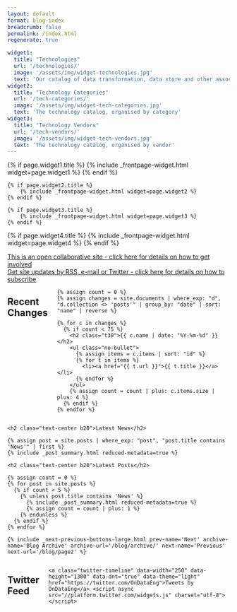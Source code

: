 ```yaml
---
layout: default
format: blog-index
breadcrumb: false
permalink: /index.html
regenerate: true

widget1:
  title: "Technologies"
  url: '/technologies/'
  image: '/assets/img/widget-technologies.jpg'
  text: 'Our catalog of data transformation, data store and other associated technologies'
widget2:
  title: "Technology Categories"
  url: '/tech-categories/'
  image: '/assets/img/widget-tech-categories.jpg'
  text: 'The technology catalog, organised by category'
widget3:
  title: "Technology Vendors"
  url: '/tech-vendors/'
  image: '/assets/img/widget-tech-vendors.jpg'
  text: 'The technology catalog, organised by vendor'
---
```


<div class="row t50">
	{% if page.widget1.title %}
		{% include _frontpage-widget.html widget=page.widget1 %}
  {% endif %}

	{% if page.widget2.title %}
		{% include _frontpage-widget.html widget=page.widget2 %}
	{% endif %}

	{% if page.widget3.title %}
		{% include _frontpage-widget.html widget=page.widget3 %}
	{% endif %}
    
  {% if page.widget4.title %}
		{% include _frontpage-widget.html widget=page.widget4 %}
	{% endif %}
</div>

<div class="row t20">
    <div class="medium-6 text-center columns">
        <a class="button large radius {{ page.callforaction.style }}" href="/site/contributing/">This is an open collaborative site - click here for details on how to get involved</a>
    </div>
    <div class="medium-6 text-center columns">
        <a class="button large radius {{ page.callforaction.style }}" href="/site/subscribe/">Get site updates by RSS, e-mail or Twitter - click here for details on how to subscribe</a>
    </div>
</div>

<article><div class="row frontpage">
  <div class="medium-3 columns text-center">
    <h2 class="b20">Recent Changes</h2>
    
    {% assign count = 0 %}
    {% assign changes = site.documents | where_exp: "d", "d.collection <> 'posts'" | group_by: "date" | sort: "name" | reverse %}

    {% for c in changes %}
      {% if count < 75 %}
        <h2 class="t30">{{ c.name | date: "%Y-%m-%d" }}</h2>
        <ul class="no-bullet">
          {% assign items = c.items | sort: "id" %}
          {% for t in items %}
            <li><a href="{{ t.url }}">{{ t.title }}</a></li>
          {% endfor %}
        </ul>
        {% assign count = count | plus: c.items.size | plus: 4 %}
      {% endif %}
    {% endfor %}
  </div>

  <div class="medium-6 columns">

    <h2 class="text-center b20">Latest News</h2>

    {% assign post = site.posts | where_exp: "post", "post.title contains 'News'" | first %}
    {% include _post_summary.html reduced-metadata=true %}

    <h2 class="text-center b20">Latest Posts</h2>

    {% assign count = 0 %}
    {% for post in site.posts %}
      {% if count < 5 %}
        {% unless post.title contains 'News' %}
          {% include _post_summary.html reduced-metadata=true %}
          {% assign count = count | plus: 1 %}
        {% endunless %}
      {% endif %}
    {% endfor %}

    {% include _next-previous-buttons-large.html prev-name='Next' archive-name='Blog Archive' archive-url='/blog/archive/' next-name='Previous' next-url='/blog/page2' %}

  </div>

  <div class="medium-3 columns text-center">
    <h2 class="b20">Twitter Feed</h2>

    <a class="twitter-timeline" data-width="250" data-height="1300" data-dnt="true" data-theme="light" href="https://twitter.com/OnDataEng">Tweets by OnDataEng</a> <script async src="//platform.twitter.com/widgets.js" charset="utf-8"></script>
  </div>
</div></article>